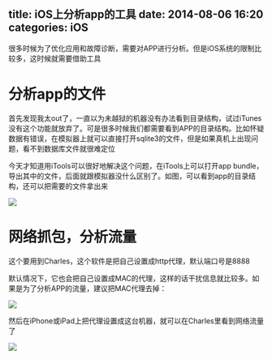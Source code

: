 title: iOS上分析app的工具
date: 2014-08-06 16:20
categories: iOS 
---
很多时候为了优化应用和故障诊断，需要对APP进行分析。但是iOS系统的限制比较多，这时候就需要借助工具
<!--more-->

# 分析app的文件

首先发现我太out了，一直以为未越狱的机器没有办法看到目录结构，试过iTunes没有这个功能就放弃了。可是很多时候我们都需要看到APP的目录结构。比如怀疑数据有错误，在模拟器上就可以直接打开sqlite3的文件，但是如果真机上出现问题，看不到数据库文件就很难定位

今天才知道用iTools可以很好地解决这个问题，在iTools上可以打开app bundle，导出其中的文件，后面就跟模拟器没什么区别了。如图，可以看到app的目录结构，还可以把需要的文件拿出来

![](http://img.blog.csdn.net/20140806161536829)

# 网络抓包，分析流量

这个要用到Charles，这个软件是把自己设置成http代理，默认端口号是8888

默认情况下，它也会把自己设置成MAC的代理，这样的话干扰信息就比较多。如果是为了分析APP的流量，建议把MAC代理去掉：

![](http://img.blog.csdn.net/20140806161829116)

然后在iPhone或iPad上把代理设置成这台机器，就可以在Charles里看到网络流量了

![](http://img.blog.csdn.net/20140806161919968)